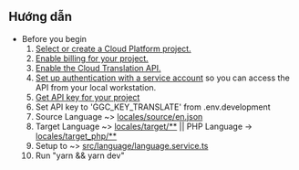 ## Hướng dẫn
- Before you begin
  1. [Select or create a Cloud Platform project.](https://console.cloud.google.com/project)
  2. [Enable billing for your project.](https://support.google.com/cloud/answer/6293499#enable-billing)
  3. [Enable the Cloud Translation API.](https://console.cloud.google.com/flows/enableapi?apiid=translate.googleapis.com)
  4. [Set up authentication with a service account](https://cloud.google.com/docs/authentication/getting-started) so you can access the API from your local workstation.
  5. [Get API key for your project](https://console.cloud.google.com/apis/credentials)
  6. Set API key to 'GGC_KEY_TRANSLATE' from .env.development 
  7. Source Language ~> [locales/source/en.json]()
  8. Target Language ~> [locales/target/**]() || PHP Language -> [locales/target_php/**]()
  9. Setup to ~> [src/language/language.service.ts]()
  10. Run "yarn && yarn dev"
